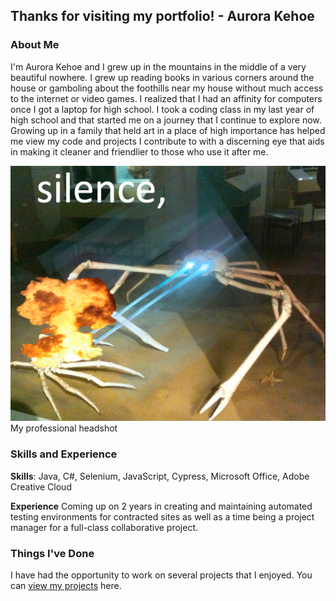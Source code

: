 ## Thanks for visiting my portfolio! - Aurora Kehoe

### About Me
I'm Aurora Kehoe and I grew up in the mountains in the middle of a very beautiful nowhere. I grew up reading books in various corners around the house or gamboling about the foothills near my house without much access to the internet or video games. I realized that I had an affinity for computers once I got a laptop for high school. I took a coding class in my last year of high school and that started me on a journey that I continue to explore now. Growing up in a family that held art in a place of high importance has helped me view my code and projects I contribute to with a discerning eye that aids in making it cleaner and friendlier to those who use it after me. 

<img width="1604" alt="headshot" src="images/IMG_6431.PNG">
My professional headshot


### Skills and Experience
**Skills**: Java, C#, Selenium, JavaScript, Cypress, Microsoft Office, Adobe Creative Cloud


**Experience** Coming up on 2 years in creating and maintaining automated testing environments for contracted sites as well as a time being a project manager for a full-class collaborative project.

### Things I've Done
I have had the opportunity to work on several projects that I enjoyed. You can [view my projects](projects.md) here.
